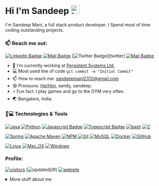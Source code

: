 # Hi I'm Sandeep <img src="https://user-images.githubusercontent.com/1303154/88677602-1635ba80-d120-11ea-84d8-d263ba5fc3c0.gif" width="28px" alt="hi">

I'm Sandeep Mani, a full stack product developer. I Spend most of time coding outstanding projects.

### :mailbox: Reach me out:

[![Linkedin Badge](https://img.shields.io/badge/-@sandeep--mani--kumar--kushwaha-0e76a8?style=plastic&labelColor=0e76a8&logo=linkedin&logoColor=white)][linkedIn] 
[![Mail Badge](https://img.shields.io/badge/-sandeepmani2312@gmail.com-c0392b?style=plastic&labelColor=c0392b&logo=gmail&logoColor=white)][gmail]
[![Twitter Badge](https://img.shields.io/badge/-@sandeep__mani__-1ca0f1?style=plastic&labelColor=1ca0f1&logo=twitter&logoColor=white&link=https://twitter.com/sandeep_mani_)][twitter]
[![Mail Badge](https://img.shields.io/badge/-@sandy__eep__-e84393?style=plastic&labelColor=e84393&logo=instagram&logoColor=white)][insta] 


- 🔭 I'm currently working at [Persistent Systems Ltd.][persistentsystems]
- :computer: Most used line of code `git commit -m "Initial Commit"`
- 📫 How to reach me: sandeepmani2312@gmail.com
- 😄 Pronouns: [He/Him][he-him], sandy, sandeep.
- ⚡ Fun fact: I play games and go to the GYM very often.
- 🌏 Bangalore, India.

### 🚀💻 Technologies & Tools

[![Java](https://img.shields.io/badge/-java-%23ED8B00.svg?style=for-the-badge&labelColor=black&logo=java&logoColor=%23ED8B00)](# "twitter")
[![Python](https://img.shields.io/badge/python-3670A0?style=for-the-badge&labelColor=black&logo=python&logoColor=3670A0)](#)
[![Javascript Badge](https://img.shields.io/badge/-Javascript-F0DB4F?style=for-the-badge&labelColor=black&logo=javascript&logoColor=F0DB4F)](#) 
[![Typescript Badge](https://img.shields.io/badge/-Typescript-007acc?style=for-the-badge&labelColor=black&logo=typescript&logoColor=007acc)](#)
[![bash](https://img.shields.io/badge/-bash-green?style=for-the-badge&labelColor=black&logo=GNU-Bash&logoColor=green)](https://en.wikipedia.org/wiki/Bash_(Unix_shell))
[![C](https://img.shields.io/badge/C-00599C?style=for-the-badge&logo=c&logoColor=white)](#)

[![Spring](https://img.shields.io/badge/spring-%236DB33F.svg?style=for-the-badge&labelColor=black&logo=spring&logoColor=%236DB33F)](#)
[![Apache Maven](https://img.shields.io/badge/Apache%20Maven-C71A36?style=for-the-badge&labelColor=black&logo=Apache%20Maven&logoColor=C71A36)](#)
[![NPM](https://img.shields.io/badge/NPM-red.svg?style=for-the-badge&labelColor=black&logo=npm&logoColor=white)](#)
[![Git](https://img.shields.io/badge/git-%23F05033.svg?style=for-the-badge&labelColor=black&logo=git&logoColor=%23F05033)](#)
[![MySQL](https://img.shields.io/badge/-MySQL-orange?style=for-the-badge&labelColor=black&logo=mysql&logoColor=orange)](#)
[![Docker](https://img.shields.io/badge/-Docker-blue?style=for-the-badge&logo=docker&labelColor=black)](#)
[![GitHub](https://img.shields.io/badge/-GitHub-181717?style=for-the-badge&logo=github)](#)

[![Linux](https://img.shields.io/badge/-Linux-red?style=for-the-badge&labelColor=black&logo=Linux&logoColor=white)](#)
[![Mac_OS](https://img.shields.io/badge/-Mac_OS-999999?style=for-the-badge&labelColor=black&logo=Apple&logoColor=white)](#)
[![Windows](https://img.shields.io/badge/-Windows-blue?style=for-the-badge&labelColor=black&logo=windows&logoColor=white)](#)

### Profile:

[![visitors](https://visitor-badge.glitch.me/badge?page_id=Sandeep-Mani.visitor-badge&label=Visitors)](#)
[![updated](https://img.shields.io/github/last-commit/sandeep-mani/sandeep-mani?label=Updated&style=flat-square")](#)
[![website](https://img.shields.io/website-up-down-green-red/https/sandeep-mani.github.io)](https://sandeep-mani.github.io "Portfolio")

<details>
<summary>
  More stuff about me
</summary>


I'm a passionate developer, with a demonstrated history of working in the information technology and services industry. But more importantly I'm passionate about technology, and bring ideas from skills and professional experience. Build, test and deploy scalable, highly available and modular software product.


![Sandeep's github stats](https://github-readme-stats.vercel.app/api?username=Sandeep-Mani&count_private=true&theme=tokyonight&hide=contribs,prs)

</details>


[linkedIn]:https://www.linkedin.com/in/sandeep-mani-kumar-kushwaha/ "LinkedIn"
[gmail]:mailto:sandeepmani2312@gmail.com "Gmail"
[twitter]:https://twitter.com/sandeep_mani_ "Twitter"
[insta]:https://instagram.com/sandy_eep_ "Instagram"
[persistentsystems]:https://github.com/persistentsystems "Persistent System Ltd."
[he-him]:https://www.mypronouns.org/he-him
[aws_codeguru]:https://aws.amazon.com/codeguru/
